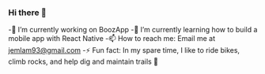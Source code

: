 ### Hi there 👋

-🔭 I’m currently working on BoozApp
-🌱 I’m currently learning how to build a mobile app with React Native
-📫 How to reach me: Email me at jemlam93@gmail.com
-⚡ Fun fact: In my spare time, I like to ride bikes, climb rocks, and help dig and maintain trails 🚵

<!--
**jess-lam/jess-lam** is a ✨ _special_ ✨ repository because its `README.md` (this file) appears on your GitHub profile.

Here are some ideas to get you started:

- 🔭 I’m currently working on BoozApp
- 🌱 I’m currently learning how to build a mobile app with React Native
- 📫 How to reach me: Email me at jemlam93@gmail.com
- ⚡ Fun fact: In my spare time, I like to ride bikes, climb rocks, and help dig and maintain trails 🚵
